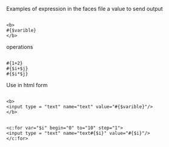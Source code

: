 Examples of expression in the faces file a value to send output

``` 

<b>
#{$varible}
</b>
```

operations

``` 

#{1+2}
#{$i+$j}
#{$i*$j}
```

Use in html form

``` 

<b>
<input type = "text" name="text" value="#{$varible}"/>
</b>
```

``` 

<c:for var="$i" begin="0" to="10" step="1">
<input type = "text" name="text#{$i}" value="#{$i}"/>
</c:for>
```
